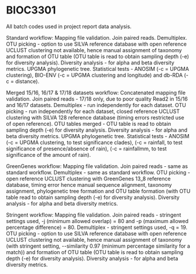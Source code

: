 # BIOC3301
All batch codes used in project report data analysis.

Standard workflow:
Mapping file validation.
Join paired reads.
Demultiplex.
OTU picking - option to use SILVA reference database with open reference UCLUST clustering not available, hence manual assignment of taxonomy and formation of OTU table (OTU table is read to obtain sampling depth (-e) for diversity analysis).
Diversity analysis - for alpha and beta diversity metrics.
UPGMA phylogenetic tree.
Statistical tests - ANOSIM (-c = UPGMA clustering), BIO-ENV (-c = UPGMA clustering and longitude) and db-RDA (-c = distance).

Merged 15/16, 16/17 & 17/18 datasets workflow:
Concatenated mapping file validation.
Join paired reads - 17/18 only, due to poor quality Read2 in 15/16 and 16/17 datasets.
Demultiplex - run independently for each dataset.
OTU picking - run independently for each dataset, closed reference UCLUST clustering with SILVA 128 reference database (timing errors restricted use of open reference).
OTU tables merged - OTU table is read to obtain sampling depth (-e) for diversity analysis.
Diversity analysis - for alpha and beta diversity metrics.
UPGMA phylogenetic tree.
Statistical tests - ANOSIM (-c = UPGMA clustering, to test significance clades), (-c = rainfall, to test significance of presence/absence of rain), (-c = rainfallmm, to test significance of the amount of rain).

GreenGenes workflow:
Mapping file validation.
Join paired reads - same as standard workflow.
Demultiplex - same as standard workflow.
OTU picking - open reference UCLUST clustering with GreenGenes 13_8 reference database, timing error hence manual sequence alignment, taxonomy assignment, phylogenetic tree formation and OTU table formation (with OTU table read to obtain sampling depth (-e) for diversity analysis).
Diversity analysis - for alpha and beta diversity metrics.

Stringent workflow:
Mapping file validation.
Join paired reads - stringent settings used, -j (minimum allowed overlap) = 80 and -p (maximum allowed percentage difference) = 80.
Demultiplex - stringent settings used, -q = 19.
OTU picking - option to use SILVA reference database with open reference UCLUST clustering not available, hence manual assignment of taxonomy (with stringent setting, --similarity 0.97 (minimum percentage similarity for a match)) and formation of OTU table (OTU table is read to obtain sampling depth (-e) for diversity analysis).
Diversity analysis - for alpha and beta diversity metrics.
